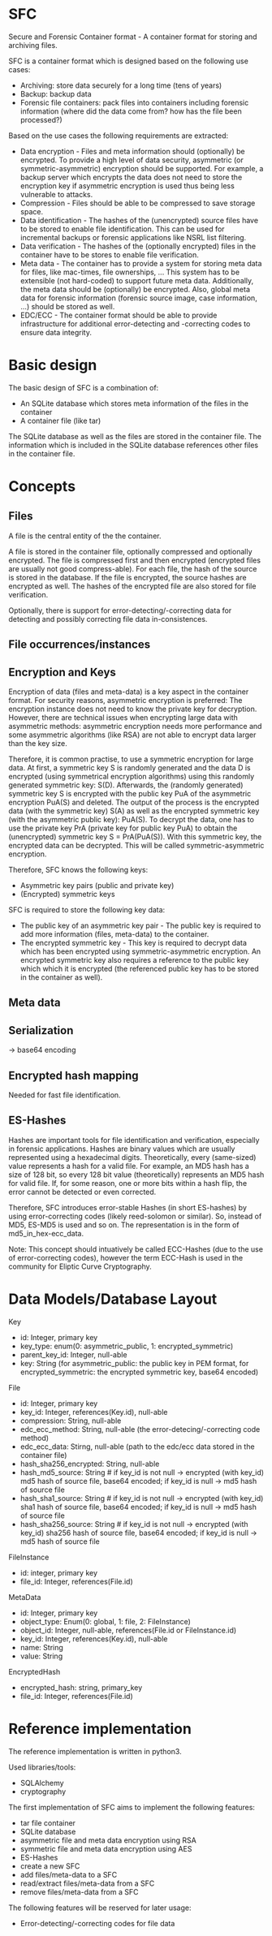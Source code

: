 # SFC
Secure and Forensic Container format - A container format for storing and archiving files.

SFC is a container format which is designed based on the following use cases:
 * Archiving: store data securely for a long time (tens of years)
 * Backup: backup data
 * Forensic file containers: pack files into containers including forensic information (where did the data come from? how has the file been processed?)

Based on the use cases the following requirements are extracted:
 * Data encryption - Files and meta information should (optionally) be encrypted. To provide a high level of data security, asymmetric (or symmetric-asymmetric) encryption should be supported. For example, a backup server which encrypts the data does not need to store the encryption key if asymmetric encryption is used thus being less vulnerable to attacks.
 * Compression - Files should be able to be compressed to save storage space.
 * Data identification - The hashes of the (unencrypted) source files have to be stored to enable file identification. This can be used for incremental backups or forensic applications like NSRL list filtering.
 * Data verification - The hashes of the (optionally encrypted) files in the container have to be stores to enable file verification.
 * Meta data - The container has to provide a system for storing meta data for files, like mac-times, file ownerships, ... This system has to be extensible (not hard-coded) to support future meta data. Additionally, the meta data should be (optionally) be encrypted. Also, global meta data for forensic information (forensic source image, case information, ...) should be stored as well.
 * EDC/ECC - The container format should be able to provide infrastructure for additional error-detecting and -correcting codes to ensure data integrity.

# Basic design

The basic design of SFC is a combination of:
 * An SQLite database which stores meta information of the files in the container
 * A container file (like tar)

The SQLite database as well as the files are stored in the container file. The information which is included in the SQLite database references other files in the container file.
 
# Concepts

## Files

A file is the central entity of the the container.

A file is stored in the container file, optionally compressed and optionally encrypted. The file is compressed first and then encrypted (encrypted files are usually not good compress-able). For each file, the hash of the source is stored in the database. If the file is encrypted, the source hashes are encrypted as well. The hashes of the encrypted file are also stored for file verification.

Optionally, there is support for error-detecting/-correcting data for detecting and possibly correcting file data in-consistences.

## File occurrences/instances

## Encryption and Keys

Encryption of data (files and meta-data) is a key aspect in the container format. For security reasons, asymmetric encryption is preferred: The encryption instance does not need to know the private key for decryption. However, there are technical issues when encrypting large data with asymmetric methods: asymmetric encryption needs more performance and some asymmetric algorithms (like RSA) are not able to encrypt data larger than the key size.

Therefore, it is common practise, to use a symmetric encryption for large data. At first, a symmetric key S is randomly generated and the data D is encrypted (using symmetrical encryption algorithms) using this randomly generated symmetric key: S(D). Afterwards, the (randomly generated) symmetric key S is encrypted with the public key PuA of the asymmetric encryption PuA(S) and deleted. The output of the process is the encrypted data (with the symmetric key) S(A) as well as the encrypted symmetric key (with the asymmetric public key): PuA(S). To decrypt the data, one has to use the private key PrA (private key for public key PuA) to obtain the (unencrypted) symmetric key S = PrA(PuA(S)). With this symmetric key, the encrypted data can be decrypted. This will be called symmetric-asymmetric encryption.

Therefore, SFC knows the following keys:
 * Asymmetric key pairs (public and private key)
 * (Encrypted) symmetric keys

SFC is required to store the following key data:
 * The public key of an asymmetric key pair - The public key is required to add more information (files, meta-data) to the container.
 * The encrypted symmetric key - This key is required to decrypt data which has been encrypted using symmetric-asymmetric encryption. An encrypted symmetric key also requires a reference to the public key which which it is encrypted (the referenced public key has to be stored in the container as well).
 
## Meta data

## Serialization

-> base64 encoding

## Encrypted hash mapping

Needed for fast file identification.

## ES-Hashes

Hashes are important tools for file identification and verification, especially in forensic applications. Hashes are binary values which are usually represented using a hexadecimal digits. Theoretically, every (same-sized) value represents a hash for a valid file. For example, an MD5 hash has a size of 128 bit, so every 128 bit value (theoretically) represents an MD5 hash for valid file. If, for some reason, one or more bits within a hash flip, the error cannot be detected or even corrected. 

Therefore, SFC introduces error-stable Hashes (in short ES-hashes) by using error-correcting codes (likely reed-solomon or similar). So, instead of MD5, ES-MD5 is used and so on. The representation is in the form of md5_in_hex-ecc_data.

Note: This concept should intuatively be called ECC-Hashes (due to the use of error-correcting codes), however the term ECC-Hash is used in the community for Eliptic Curve Cryptography. 

# Data Models/Database Layout

Key
 * id: Integer, primary key
 * key_type: enum(0: asymmetric_public, 1: encrypted_symmetric)
 * parent_key_id: Integer, null-able
 * key: String (for asymmetric_public: the public key in PEM format, for encrypted_symmetric: the encrypted symmetric key, base64 encoded)
 
File
 * id: Integer, primary key
 * key_id: Integer, references(Key.id), null-able
 * compression: String, null-able
 * edc_ecc_method: String, null-able (the error-detecing/-correcting code method)
 * edc_ecc_data: Stirng, null-able (path to the edc/ecc data stored in the container file)
 * hash_sha256_encrypted: String, null-able
 * hash_md5_source: String # if key_id is not null -> encrypted (with key_id) md5 hash of source file, base64 encoded; if key_id is null -> md5 hash of source file
 * hash_sha1_source: String # if key_id is not null -> encrypted (with key_id) sha1 hash of source file, base64 encoded; if key_id is null -> md5 hash of source file
 * hash_sha256_source: String # if key_id is not null -> encrypted (with key_id) sha256 hash of source file, base64 encoded; if key_id is null -> md5 hash of source file

FileInstance
 * id: integer, primary key
 * file_id: Integer, references(File.id)
 
MetaData
 * id: Integer, primary key
 * object_type: Enum(0: global, 1: file, 2: FileInstance)
 * object_id: Integer, null-able, references(File.id or FileInstance.id)
 * key_id: Integer, references(Key.id), null-able
 * name: String
 * value: String
 
EncryptedHash
 * encrypted_hash: string, primary_key
 * file_id: Integer, references(File.id)
 
# Reference implementation

The reference implementation is written in python3.

Used libraries/tools:
 * SQLAlchemy
 * cryptography
 
The first implementation of SFC aims to implement the following features:
 * tar file container
 * SQLite database
 * asymmetric file and meta data encryption using RSA
 * symmetric file and meta data encryption using AES
 * ES-Hashes
 * create a new SFC
 * add files/meta-data to a SFC
 * read/extract files/meta-data from a SFC
 * remove files/meta-data from a SFC
 
The following features will be reserved for later usage:
 * Error-detecting/-correcting codes for file data

